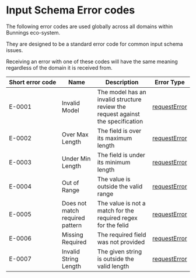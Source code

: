 # Input Schema Error codes

The following error codes are used globally across all domains within Bunnings eco-system.  

They are designed to be a standard error code for common input schema issues.

Receiving an error with one of these codes will have the same meaning regardless of the domain it is received from.

| Short&nbsp;error&nbsp;code | Name | Description | Error Type| 
| -------- | -------- | -------- | -------|
| E-0001 | Invalid Model | The model has an invalid structure review the request against the specification | <a target="_blank" href="https://problem.api.bunnings.com.au/?type=requestError">requestError</a> |
| E-0002 | Over Max Length | The field is over its maximum length | <a target="_blank" href="https://problem.api.bunnings.com.au/?type=requestError">requestError</a> |
| E-0003 | Under Min Length | The field is under its minimum length | <a target="_blank" href="https://problem.api.bunnings.com.au/?type=requestError">requestError</a> |
| E-0004 | Out of Range | The value is outside the valid range | <a target="_blank" href="https://problem.api.bunnings.com.au/?type=requestError">requestError</a> |
| E-0005 | Does not match required pattern | The value is not a match for the required regex for the felid | <a target="_blank" href="https://problem.api.bunnings.com.au/?type=requestError">requestError</a> |
| E-0006 | Missing Required | The required field was not provided | <a target="_blank" href="https://problem.api.bunnings.com.au/?type=requestError">requestError</a> |
| E-0007 | Invalid String Length | The given string is outside the valid length | <a target="_blank" href="https://problem.api.bunnings.com.au/?type=requestError">requestError</a> |